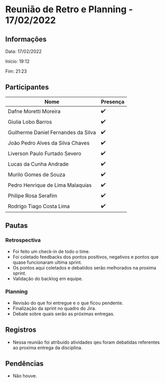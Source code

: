 # Reunião de Retro e Planning - 17/02/2022

## Informações

Data: 17/02/2022

Início: 19:12

Fim: 21:23

## Participantes

| Nome                                | Presença |
| ----------------------------------- | -------- |
| Dafne Moretti Moreira               | ✔️        |
| Giulia Lobo Barros                  | ✔️        |
| Guilherme Daniel Fernandes da Silva | ✔️        |
| João Pedro Alves da Silva Chaves    | ✔️        |
| Liverson Paulo Furtado Severo       | ✔️        |
| Lucas da Cunha Andrade              | ✔️        |
| Murilo Gomes de Souza               | ✔️        |
| Pedro Henrique de Lima Malaquias    | ✔️        |
| Philipe Rosa Serafim                | ✔️        |
| Rodrigo Tiago Costa Lima            | ✔️        |

## Pautas

### Retrospectiva

* Foi feito um check-in de todo o time.
* Foi coletado feedbacks dos pontos positivos, negativos e pontos que quase funcionaram ultima sprint.
* Os pontos aqui coletados e debatidos serão melhorados na proxima sprint.
* Validação do backlog em equipe.

### Planning

* Revisão do que foi entregue e o que ficou pendente.
* Finalização da sprint no quadro do Jira.
* Debate sobre quais serão as próximas entregas.

## Registros

* Nessa reunião foi atribuído atividades qeu foram debatidas referentes ao proxima entrega da disciplina.

## Pendências

* Não houve.
